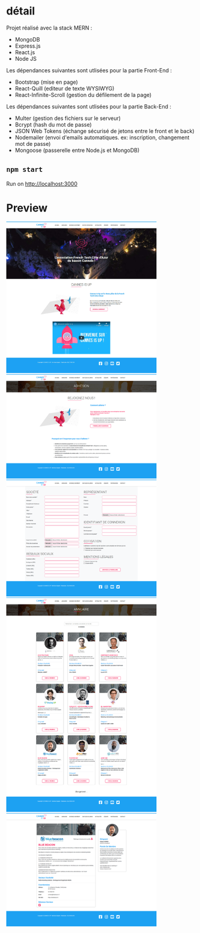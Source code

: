 # détail

Projet réalisé avec la stack MERN :
* MongoDB
* Express.js
* React.js
* Node JS

Les dépendances suivantes sont utlisées pour la partie Front-End :
* Bootstrap (mise en page)
* React-Quill (editeur de texte WYSIWYG)
* React-Infinite-Scroll (gestion du défilement de la page)

Les dépendances suivantes sont utlisées pour la partie Back-End :
* Multer (gestion des fichiers sur le serveur)
* Bcrypt (hash du mot de passe)
* JSON Web Tokens (échange sécurisé de jetons entre le front et le back)
* Nodemailer (envoi d'emails automatiques. ex: inscription, changement mot de passe)
* Mongoose (passerelle entre Node.js et MongoDB)


## `npm start`

Run on [http://localhost:3000](http://localhost:3000)


# Preview

<img src="screenshots/image-01.jpg?raw=true" width="400"/>
<img src="screenshots/image-02.png?raw=true" width="400"/>
<img src="screenshots/image-03.png?raw=true" width="400"/>
<img src="screenshots/image-04.png?raw=true" width="400"/>
<img src="screenshots/image-05.png?raw=true" width="400"/>